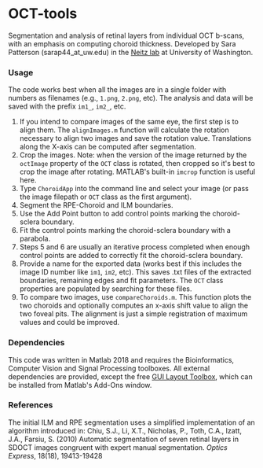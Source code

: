 # OCT-tools
Segmentation and analysis of retinal layers from individual OCT b-scans, with an emphasis on computing choroid thickness. Developed by Sara Patterson (sarap44_at_uw.edu) in the [Neitz lab][neitzlab] at University of Washington. 

### Usage
The code works best when all the images are in a single folder with numbers as filenames (e.g., `1.png`, `2.png`, etc). The analysis and data will be saved with the prefix `im1_`, `im2_`, etc.

1. If you intend to compare images of the same eye, the first step is to align them. The `alignImages.m` function will calculate the rotation necessary to align two images and save the rotation value. Translations along the X-axis can be computed after segmentation.
2. Crop the images. Note: when the version of the image returned by the `octImage` property of the `OCT` class is rotated, then cropped so it's best to crop the image after rotating. MATLAB's built-in `imcrop` function is useful here.
3. Type `ChoroidApp` into the command line and select your image (or pass the image filepath or `OCT` class as the first argument).
4. Segment the RPE-Choroid and ILM boundaries.
5. Use the Add Point button to add control points marking the choroid-sclera boundary.
6. Fit the control points marking the choroid-sclera boundary with a parabola.
7. Steps 5 and 6 are usually an iterative process completed when enough control points are added to correctly fit the choroid-sclera boundary. 
10. Provide a name for the exported data (works best if this includes the image ID number like `im1`, `im2`, etc). This saves .txt files of the extracted boundaries, remaining edges and fit parameters. The `OCT` class properties are populated by searching for these files.
11. To compare two images, use `compareChoroids.m`. This function plots the two choroids and optionally computes an x-axis shift value to align the two foveal pits. The alignment is just a simple registration of maximum values and could be improved.



### Dependencies
This code was written in Matlab 2018 and requires the Bioinformatics, Computer Vision and Signal Processing toolboxes. All external dependencies are provided, except the free [GUI Layout Toolbox][guilayout], which can be installed from Matlab's Add-Ons window.

### References
The initial ILM and RPE segmentation uses a simplified implementation of an algorithm introduced in:
Chiu, S.J., Li, X.T., Nicholas, P., Toth, C.A., Izatt, J.A., Farsiu, S. (2010) Automatic segmentation of seven retinal layers in SDOCT images congruent with expert manual segmentation. *Optics Express*, 18(18), 19413-19428

[guilayout]: <https://www.mathworks.com/matlabcentral/fileexchange/47982-gui-layout-toolbox>
[neitzlab]: <http://www.neitzvision.com/>
